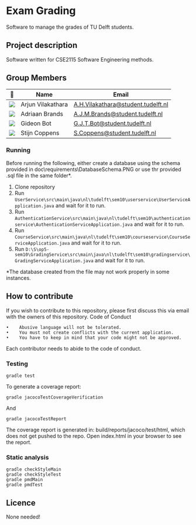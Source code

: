 # Exam Grading

Software to manage the grades of TU Delft students.

## Project description 

Software written for CSE2115 Software Engineering methods.

## Group Members

| 📸 | Name | Email |
|---|---|---|
| ![](https://eu.ui-avatars.com/api/?name=Arjun+Vilakathara&length=2&size=50&color=DDD&background=777&font-size=0.325) | Arjun Vilakathara | A.H.Vilakathara@student.tudelft.nl |
| ![](https://secure.gravatar.com/avatar/3681e93a8bfcc597d587ddc00110167d?s=50&d=identicon)    | Adriaan Brands    | A.J.M.Brands@student.tudelft.nl |
| ![](https://secure.gravatar.com/avatar/32771f3eb0f2aad9d9f0dbb94d3cf32a?s=50&d=identicon)    | Gideon Bot        | G.J.T.Bot@student.tudelft.nl |
| ![](https://secure.gravatar.com/avatar/7026ce51a9906069d30c74d9a317547e?s=50&d=identicon)    | Stijn Coppens     | S.Coppens@student.tudelft.nl |

### Running 
Before running the following, either create a database using the schema provided in doc\requirements\DatabaseSchema.PNG or use thr provided .sql file in the same folder*. 
1. Clone repository
2. Run `UserService\src\main\java\nl\tudelft\sem10\userservice\UserServiceApplication.java` and wait for it to run.
3. Run `AuthenticationService\src\main\java\nl\tudelft\sem10\authenticationservice\AuthenticationServiceApplication.java` and wait for it to run.
4. Run `CourseService\src\main\java\nl\tudelft\sem10\courseservice\CourseServiceApplication.java` and wait for it to run.
4. Run `D:\S\op5-sem10\GradingService\src\main\java\nl\tudelft\sem10\gradingservice\GradingServiceApplication.java` and wait for it to run.

*The database created from the file may not work properly in some instances.

## How to contribute

If you wish to contribute to this repository, please first discuss this via email with the owners of this repository.
Code of Conduct

    •    Abusive language will not be tolerated.
    •    You must not create conflicts with the current application.
    •    You have to keep in mind that your code might not be approved.
    
Each contributor needs to abide to the code of conduct.

### Testing
```
gradle test
```

To generate a coverage report:
```
gradle jacocoTestCoverageVerification
```


And
```
gradle jacocoTestReport
```
The coverage report is generated in: build/reports/jacoco/test/html, which does not get pushed to the repo. Open index.html in your browser to see the report. 

### Static analysis
```
gradle checkStyleMain
gradle checkStyleTest
gradle pmdMain
gradle pmdTest
```

## Licence 
None needed!